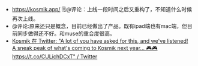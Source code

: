 - https://kosmik.app/  🗒@评论：上线一段时间之后又重构了，不知道什么时候再次上线。
- @评论:原来还只是概念，目前已经做出了产品。既有ipad端也有mac端，但目前同步做得还不好。和muse的重合度很高。
- [Kosmik 在 Twitter: "A lot of you have asked for this, and we've listened! A sneak peak of what's coming to Kosmik next year... 🎮🎮 https://t.co/CULichDCxT" / Twitter](https://twitter.com/messages/compose)
